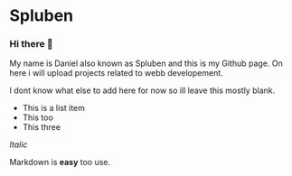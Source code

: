 # Spluben

### Hi there 👋
My name is Daniel also known as Spluben and this is my Github page. On here i will upload projects related to webb developement. 

I dont know what else to add here for now so ill leave this mostly blank.

* This is a list item
* This too
* This three

*Italic*

Markdown is **easy** too use. 

<!--
**Spluben/Spluben** is a ✨ _special_ ✨ repository because its `README.md` (this file) appears on your GitHub profile.

Here are some ideas to get you started:

- 🔭 I’m currently working on ...
- 🌱 I’m currently learning ...
- 👯 I’m looking to collaborate on ...
- 🤔 I’m looking for help with ...
- 💬 Ask me about ...
- 📫 How to reach me: ...
- 😄 Pronouns: ...
- ⚡ Fun fact: ...
-->
